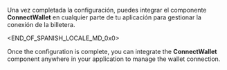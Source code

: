 Una vez completada la configuración, puedes integrar el componente **ConnectWallet** en cualquier parte de tu aplicación para gestionar la conexión de la billetera.

<END_OF_SPANISH_LOCALE_MD_0x0>

Once the configuration is complete, you can integrate the **ConnectWallet** component anywhere in your application to manage the wallet connection.